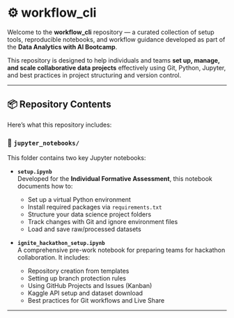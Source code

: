 # ⚙️ workflow_cli

Welcome to the **workflow_cli** repository — a curated collection of setup tools, reproducible notebooks, and workflow guidance developed as part of the **Data Analytics with AI Bootcamp**.

This repository is designed to help individuals and teams **set up, manage, and scale collaborative data projects** effectively using Git, Python, Jupyter, and best practices in project structuring and version control.

---

## 📦 Repository Contents

Here’s what this repository includes:

### 📁 `jupyter_notebooks/`

This folder contains two key Jupyter notebooks:

- **`setup.ipynb`**  
  Developed for the **Individual Formative Assessment**, this notebook documents how to:
  - Set up a virtual Python environment
  - Install required packages via `requirements.txt`
  - Structure your data science project folders
  - Track changes with Git and ignore environment files
  - Load and save raw/processed datasets

- **`ignite_hackathon_setup.ipynb`**  
  A comprehensive pre-work notebook for preparing teams for hackathon collaboration. It includes:
  - Repository creation from templates
  - Setting up branch protection rules
  - Using GitHub Projects and Issues (Kanban)
  - Kaggle API setup and dataset download
  - Best practices for Git workflows and Live Share

---